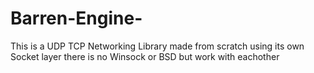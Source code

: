 # Barren-Engine-
This is a UDP TCP Networking Library made from scratch using its own Socket layer there is no Winsock or BSD but work with eachother
